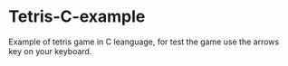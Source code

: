 # Tetris-C-example
Example of tetris game in C leanguage, for test the game use the arrows key on your keyboard.
